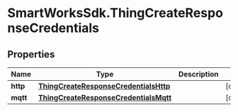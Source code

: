 # SmartWorksSdk.ThingCreateResponseCredentials

## Properties

Name | Type | Description | Notes
------------ | ------------- | ------------- | -------------
**http** | [**ThingCreateResponseCredentialsHttp**](ThingCreateResponseCredentialsHttp.md) |  | [optional] 
**mqtt** | [**ThingCreateResponseCredentialsMqtt**](ThingCreateResponseCredentialsMqtt.md) |  | [optional] 


